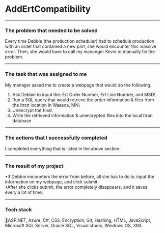 # AddErtCompatibility
__________________________________________________

### The problem that needed to be solved
Every time Debbie (the production scheduler) had to schedule production with an order that contained a new part, she would encounter this massive error. Then, she would have to call my mananger Kevin to manually fix the problem.
__________________________________________________

### The task that was assigned to me
My manager asked me to create a webpage that would do the following:
1. Ask Debbie to input the: Ert Order Number, Ert Line Number, and MSD\
2. Run a SQL query that would retrieve the order information & files from the Itron location in Waseca, MN\
3. Unencrypt the files\
4. Write the retrieved information & unencrypted files into the local Itron database
__________________________________________________

### The actions that I successfully completed
I completed everything that is listed in the above section
__________________________________________________

### The result of my project
•If Debbie encounters the error from before, all she has to do is: input the information on my webpage, and click submit.\
•After she clicks submit, the error completely disappears, and it saves every a lot of time.
__________________________________________________

### Tech stack

ASP.NET, Azure, C#, CSS, Encryption, Git, Hashing, HTML, JavaScript, Microsoft SQL Server, Oracle SQL, Visual studio, Windows OS, XML
